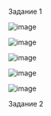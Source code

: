 Задание 1

![image](https://github.com/Gamei666/devops-netology/assets/67197577/66276ee0-61c9-4843-96b4-d2001edff760)

![image](https://github.com/Gamei666/devops-netology/assets/67197577/702db780-162a-4c4d-8131-034d2a0dabd1)

![image](https://github.com/Gamei666/devops-netology/assets/67197577/16dd9e86-8d6a-493a-9b30-ddecc57d645f)

![image](https://github.com/Gamei666/devops-netology/assets/67197577/7e82b44c-24d8-4071-8e1f-9cb045a41a3d)

![image](https://github.com/Gamei666/devops-netology/assets/67197577/1bb27c33-f125-4ae3-8433-bf4af93f88ed)

Задание 2


